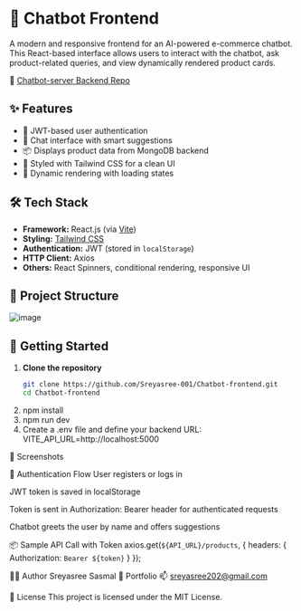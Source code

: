 # 💬 Chatbot Frontend

A modern and responsive frontend for an AI-powered e-commerce chatbot. This React-based interface allows users to interact with the chatbot, ask product-related queries, and view dynamically rendered product cards.

🔗 [Chatbot-server Backend Repo](https://github.com/Sreyasree-001/Chatbot-server)

## ✨ Features

- 🔐 JWT-based user authentication
- 🧠 Chat interface with smart suggestions
- 📦 Displays product data from MongoDB backend
- 🎨 Styled with Tailwind CSS for a clean UI
- 🔄 Dynamic rendering with loading states

## 🛠️ Tech Stack

- **Framework:** React.js (via [Vite](https://vitejs.dev/))
- **Styling:** [Tailwind CSS](https://tailwindcss.com/)
- **Authentication:** JWT (stored in `localStorage`)
- **HTTP Client:** Axios
- **Others:** React Spinners, conditional rendering, responsive UI


## 🧱 Project Structure

![image](https://github.com/user-attachments/assets/2dc732e9-8a67-4912-a956-98a4fe86ff88)



## 🚀 Getting Started

1. **Clone the repository**
   ```bash
   git clone https://github.com/Sreyasree-001/Chatbot-frontend.git
   cd Chatbot-frontend
2. npm install
3. npm run dev
4. Create a .env file and define your backend URL:
    VITE_API_URL=http://localhost:5000
   
📸 Screenshots

🔐 Authentication Flow
User registers or logs in

JWT token is saved in localStorage

Token is sent in Authorization: Bearer <token> header for authenticated requests

Chatbot greets the user by name and offers suggestions

📦 Sample API Call with Token
axios.get(`${API_URL}/products`, {
  headers: {
    Authorization: `Bearer ${token}`
  }
});

🙋‍♀️ Author
Sreyasree Sasmal
🔗 Portfolio
📫 sreyasree202@gmail.com

📄 License
This project is licensed under the MIT License.

